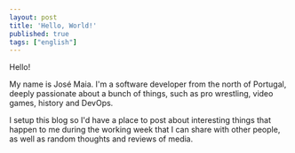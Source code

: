 ```yaml
---
layout: post
title: 'Hello, World!'
published: true
tags: ["english"]
---
```

Hello!

My name is José Maia. I'm a software developer from the north of Portugal, deeply passionate about a bunch of things, such as pro wrestling, video games, history and DevOps.

I setup this blog so I'd have a place to post about interesting things that happen to me during the working week that I can share with other people, as well as random thoughts and reviews of media.